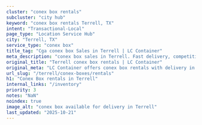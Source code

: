 ```yaml
---
cluster: "conex box rentals"
subcluster: "city hub"
keyword: "conex box rentals Terrell, TX"
intent: "Transactional-Local"
page_type: "Location Service Hub"
city: "Terrell, TX"
service_type: "conex box"
title_tag: "Cga conex box Sales in Terrell | LC Container"
meta_description: "conex box sales in Terrell. Fast delivery, competitive pricing. Serving conex boxes area. Quote ID: N11. Call (214) 524-4168 for your free quote today."
original_title: "Terrell conex box rentals | LC Container"
original_meta: "LC Container offers conex box rentals with delivery in Terrell, TX. Local. Fast quotes. Since 2003."
url_slug: "/terrell/conex-boxes/rentals"
h1: "Conex Box rentals in Terrell"
internal_links: "/inventory"
priority: 3
notes: "NaN"
noindex: true
image_alt: "conex box available for delivery in Terrell"
last_updated: "2025-10-21"
---
```


<!-- TODO: Add unique city/inventory copy, images, and internal links here. -->
